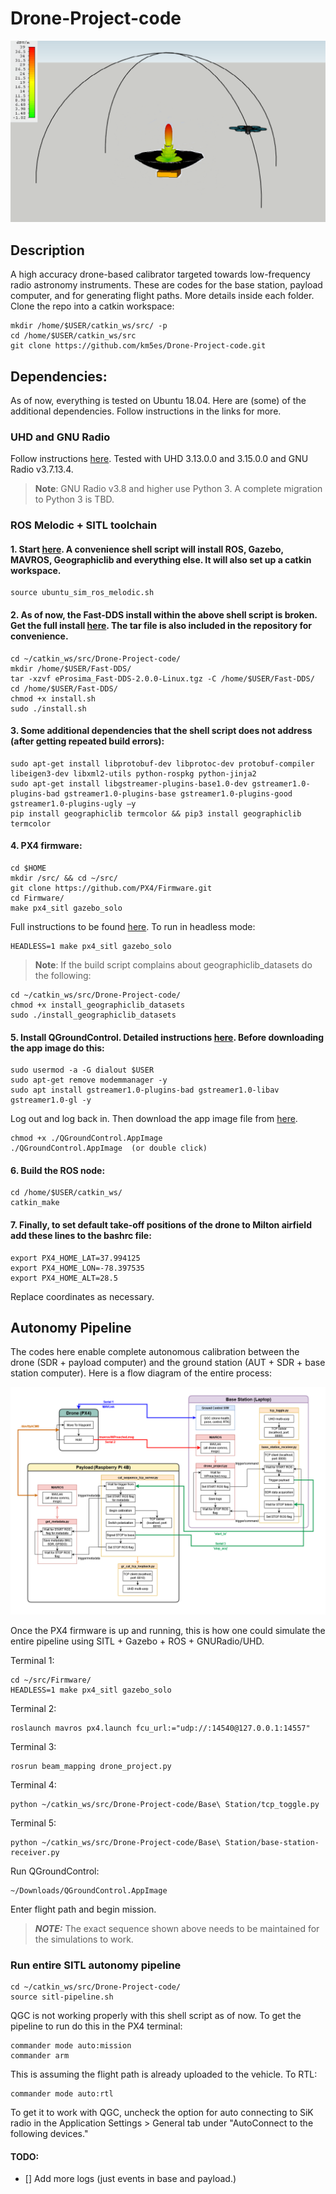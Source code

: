 # Drone-Project-code
![cal-illustration](oth_withBeam_gradient.png)

## Description
A high accuracy drone-based calibrator targeted towards low-frequency radio astronomy instruments. These are codes for the base station, payload computer, and for generating flight paths. More details inside each folder. Clone the repo into a catkin workspace:
```
mkdir /home/$USER/catkin_ws/src/ -p
cd /home/$USER/catkin_ws/src
git clone https://github.com/km5es/Drone-Project-code.git
```

## Dependencies:
As of now, everything is tested on Ubuntu 18.04. Here are (some) of the additional dependencies. Follow instructions in the links for more.

### UHD and GNU Radio 
Follow instructions [here](https://kb.ettus.com/Building_and_Installing_the_USRP_Open-Source_Toolchain_(UHD_and_GNU_Radio)_on_Linux). Tested with UHD 3.13.0.0 and 3.15.0.0 and GNU Radio v3.7.13.4. 
> **Note**: GNU Radio v3.8 and higher use Python 3. A complete migration to Python 3 is TBD. 

### ROS Melodic + SITL toolchain

#### 1. Start [here](https://dev.px4.io/v1.9.0/en/setup/dev_env_linux_ubuntu.html). A convenience shell script will install ROS, Gazebo, MAVROS, Geographiclib and everything else. It will also set up a catkin workspace.
```
source ubuntu_sim_ros_melodic.sh
```

#### 2. As of now, the Fast-DDS install within the above shell script is broken. Get the full install [here](https://www.eprosima.com/index.php/downloads-all). The tar file is also included in the repository for convenience. 
```
cd ~/catkin_ws/src/Drone-Project-code/
mkdir /home/$USER/Fast-DDS/
tar -xzvf eProsima_Fast-DDS-2.0.0-Linux.tgz -C /home/$USER/Fast-DDS/
cd /home/$USER/Fast-DDS/
chmod +x install.sh
sudo ./install.sh
```

#### 3. Some additional dependencies that the shell script does not address (after getting repeated build errors):
```
sudo apt-get install libprotobuf-dev libprotoc-dev protobuf-compiler libeigen3-dev libxml2-utils python-rospkg python-jinja2
sudo apt-get install libgstreamer-plugins-base1.0-dev gstreamer1.0-plugins-bad gstreamer1.0-plugins-base gstreamer1.0-plugins-good gstreamer1.0-plugins-ugly –y
pip install geographiclib termcolor && pip3 install geographiclib termcolor 
```

#### 4. PX4 firmware:
```
cd $HOME
mkdir /src/ && cd ~/src/
git clone https://github.com/PX4/Firmware.git
cd Firmware/
make px4_sitl gazebo_solo
```
Full instructions to be found [here](https://dev.px4.io/v1.9.0/en/setup/building_px4.html). To run in headless mode:
```
HEADLESS=1 make px4_sitl gazebo_solo
```
> **Note**: If the build script complains about geographiclib_datasets do the following:
```
cd ~/catkin_ws/src/Drone-Project-code/
chmod +x install_geographiclib_datasets
sudo ./install_geographiclib_datasets
```

#### 5. Install QGroundControl. Detailed instructions [here](https://docs.qgroundcontrol.com/en/getting_started/download_and_install.html). Before downloading the app image do this:
```
sudo usermod -a -G dialout $USER
sudo apt-get remove modemmanager -y
sudo apt install gstreamer1.0-plugins-bad gstreamer1.0-libav gstreamer1.0-gl -y
```
Log out and log back in. Then download the app image file from [here](https://s3-us-west-2.amazonaws.com/qgroundcontrol/latest/QGroundControl.AppImage).
```
chmod +x ./QGroundControl.AppImage
./QGroundControl.AppImage  (or double click)
```

#### 6. Build the ROS node:
```
cd /home/$USER/catkin_ws/
catkin_make
```

#### 7. Finally, to set default take-off positions of the drone to Milton airfield add these lines to the bashrc file:
```
export PX4_HOME_LAT=37.994125
export PX4_HOME_LON=-78.397535
export PX4_HOME_ALT=28.5
```
Replace coordinates as necessary.

## Autonomy Pipeline
The codes here enable complete autonomous calibration between the drone (SDR + payload computer) and the ground station (AUT + SDR + base station computer). Here is a flow diagram of the entire process:

![pipeline](autonomy_pipeline_updated.png)

Once the PX4 firmware is up and running, this is how one could simulate the entire pipeline using SITL + Gazebo + ROS + GNURadio/UHD.

Terminal 1:
```
cd ~/src/Firmware/
HEADLESS=1 make px4_sitl gazebo_solo
```
Terminal 2:
```
roslaunch mavros px4.launch fcu_url:="udp://:14540@127.0.0.1:14557"
```
Terminal 3:
```
rosrun beam_mapping drone_project.py
```
Terminal 4:
```
python ~/catkin_ws/src/Drone-Project-code/Base\ Station/tcp_toggle.py
```
Terminal 5:
```
python ~/catkin_ws/src/Drone-Project-code/Base\ Station/base-station-receiver.py
```
Run QGroundControl:
```
~/Downloads/QGroundControl.AppImage
```
Enter flight path and begin mission.

>***NOTE:*** The exact sequence shown above needs to be maintained for the simulations to work.

### Run entire SITL autonomy pipeline
```
cd ~/catkin_ws/src/Drone-Project-code/
source sitl-pipeline.sh
```
QGC is not working properly with this shell script as of now. To get the pipeline to run do this in the PX4 terminal:
```
commander mode auto:mission
commander arm
```
This is assuming the flight path is already uploaded to the vehicle. To RTL:
```
commander mode auto:rtl
```
To get it to work with QGC, uncheck the option for auto connecting to SiK radio in the Application Settings > General tab under "AutoConnect to the following devices."

#### TODO:

- [] Add more logs (just events in base and payload.)

